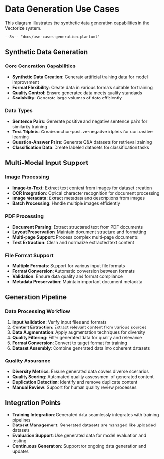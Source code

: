 # Data Generation Use Cases

This diagram illustrates the synthetic data generation capabilities in the Vectorize system.

```plantuml
--8<-- "docs/use-cases-generation.plantuml"
```

## Synthetic Data Generation

### Core Generation Capabilities

- **Synthetic Data Creation**: Generate artificial training data for model improvement
- **Format Flexibility**: Create data in various formats suitable for training
- **Quality Control**: Ensure generated data meets quality standards
- **Scalability**: Generate large volumes of data efficiently

### Data Types

- **Sentence Pairs**: Generate positive and negative sentence pairs for similarity training
- **Text Triplets**: Create anchor-positive-negative triplets for contrastive learning
- **Question-Answer Pairs**: Generate Q&A datasets for retrieval training
- **Classification Data**: Create labeled datasets for classification tasks

## Multi-Modal Input Support

### Image Processing

- **Image-to-Text**: Extract text content from images for dataset creation
- **OCR Integration**: Optical character recognition for document processing
- **Image Metadata**: Extract metadata and descriptions from images
- **Batch Processing**: Handle multiple images efficiently

### PDF Processing

- **Document Parsing**: Extract structured text from PDF documents
- **Layout Preservation**: Maintain document structure and formatting
- **Multi-page Support**: Process complex multi-page documents
- **Text Extraction**: Clean and normalize extracted text content

### File Format Support

- **Multiple Formats**: Support for various input file formats
- **Format Conversion**: Automatic conversion between formats
- **Validation**: Ensure data quality and format compliance
- **Metadata Preservation**: Maintain important document metadata

## Generation Pipeline

### Data Processing Workflow

1. **Input Validation**: Verify input files and formats
2. **Content Extraction**: Extract relevant content from various sources
3. **Data Augmentation**: Apply augmentation techniques for diversity
4. **Quality Filtering**: Filter generated data for quality and relevance
5. **Format Conversion**: Convert to target format for training
6. **Dataset Assembly**: Combine generated data into coherent datasets

### Quality Assurance

- **Diversity Metrics**: Ensure generated data covers diverse scenarios
- **Quality Scoring**: Automated quality assessment of generated content
- **Duplication Detection**: Identify and remove duplicate content
- **Manual Review**: Support for human quality review processes

## Integration Points

- **Training Integration**: Generated data seamlessly integrates with training pipelines
- **Dataset Management**: Generated datasets are managed like uploaded datasets
- **Evaluation Support**: Use generated data for model evaluation and testing
- **Continuous Generation**: Support for ongoing data generation and updates
